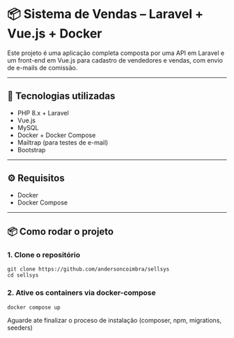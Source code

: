 # 📦 Sistema de Vendas – Laravel + Vue.js + Docker

Este projeto é uma aplicação completa composta por uma API em Laravel e um front-end em Vue.js para cadastro de vendedores e vendas, com envio de e-mails de comissão.

---

## 🚀 Tecnologias utilizadas

- PHP 8.x + Laravel
- Vue.js
- MySQL
- Docker + Docker Compose
- Mailtrap (para testes de e-mail)
- Bootstrap

---

## ⚙️ Requisitos

- Docker
- Docker Compose

---

## 📦 Como rodar o projeto

### 1. Clone o repositório

   ```shell
   git clone https://github.com/andersoncoimbra/sellsys
   cd sellsys
   ```

### 2. Ative os containers via docker-compose

   ```shell
   docker compose up
   ```
   Aguarde ate finalizar o proceso de instalação (composer, npm, migrations, seeders)
